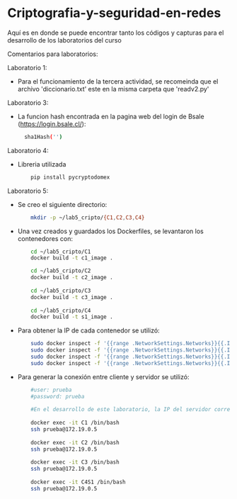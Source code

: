 # Criptografia-y-seguridad-en-redes
Aquí es en donde se puede encontrar tanto los códigos y capturas para el desarrollo de los laboratorios del curso

Comentarios para laboratorios:

Laboratorio 1:
  - Para el funcionamiento de la tercera actividad, se recomeinda que el archivo 'diccionario.txt' este en la misma carpeta que 'readv2.py'

Laboratorio 3:
  - La funcion hash encontrada en la pagina web del login de Bsale (https://login.bsale.cl/):
    ```bash
      sha1Hash('')
    ```
Laboratorio 4:  
  - Libreria utilizada
    ```bash
        pip install pycryptodomex
    ```
Laboratorio 5:
  - Se creo el siguiente directorio:
    ```bash
        mkdir -p ~/lab5_cripto/{C1,C2,C3,C4}
    ```
  - Una vez creados y guardados los Dockerfiles, se levantaron los contenedores con:
    ```bash
        cd ~/lab5_cripto/C1
        docker build -t c1_image .
    
        cd ~/lab5_cripto/C2
        docker build -t c2_image .
        
        cd ~/lab5_cripto/C3
        docker build -t c3_image .
        
        cd ~/lab5_cripto/C4
        docker build -t s1_image .
    ```
  - Para obtener la IP de cada contenedor se utilizó:
    ```bash
        sudo docker inspect -f '{{range .NetworkSettings.Networks}}{{.IPAddress}}{{end}}' C1
        sudo docker inspect -f '{{range .NetworkSettings.Networks}}{{.IPAddress}}{{end}}' C2
        sudo docker inspect -f '{{range .NetworkSettings.Networks}}{{.IPAddress}}{{end}}' C3
        sudo docker inspect -f '{{range .NetworkSettings.Networks}}{{.IPAddress}}{{end}}' C4S1
    ```
- Para generar la conexión entre cliente y servidor se utilizó:
    ```bash
        #user: prueba
        #password: prueba
        
        #En el desarrollo de este laboratorio, la IP del servidor corresponde a 172.19.0.5
        
        docker exec -it C1 /bin/bash
        ssh prueba@172.19.0.5
        
        docker exec -it C2 /bin/bash
        ssh prueba@172.19.0.5
        
        docker exec -it C3 /bin/bash
        ssh prueba@172.19.0.5
        
        docker exec -it C4S1 /bin/bash
        ssh prueba@172.19.0.5
    ```



    
